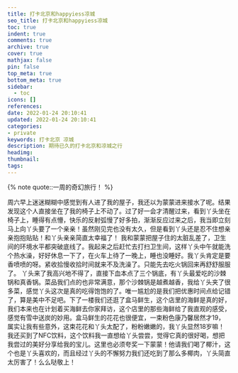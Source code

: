 ```yaml
---
title: 打卡北京和happyiess凉城
seo_title: 打卡北京和happyiess凉城
toc: true
indent: true
comments: true
archive: true
cover: true
mathjax: false
pin: false
top_meta: true
bottom_meta: true
sidebar:
  - toc
icons: []
references:
date: 2022-01-24 20:10:41
updated: 2022-01-24 20:10:41
categories:
- private
keywords: 打卡北京 凉城
description: 期待已久的打卡北京和凉城之行
headimg:
thumbnail:
tags:
---
```


{% note quote::一周的奇幻旅行！ %}

周六早上迷迷糊糊中感觉到有人进了我的屋子，我还以为蒙蒙进来接水了呢。结果发现这个人直接坐在了我的椅子上不动了。过了好一会才清醒过来，看到丫头坐在椅子上，睡得有点懵，快乐的反射弧慢了好多拍，渐渐反应过来之后，我当即立刻马上向丫头要了一个亲亲！虽然刚见完也没有太久，但是看到丫头还是忍不住想亲亲抱抱贴贴！和丫头亲亲简直太幸福了！
我和蒙蒙把屋子住的太脏乱差了，卫生间的环境水平都突破底线了。我起来之后赶忙去打扫卫生间，这样丫头中午就能洗个热水澡，好好休息一下了，在火车上待了一晚上，睡也没睡好。我丫头肯定是要香喷喷的呀。紧收拾慢收拾时间就来不及洗澡了。只能先去吃火锅回来再舒舒服服了。
丫头来了我高兴地不得了，直接下血本点了三个锅底，有丫头最爱吃的沙棘锅和真香锅。菜品我们点的也非常满意，那个沙棘锅是越煮越香，我给丫头夹了很多菜，感觉丫头这次是真的吃得饱饱的了。唯一尴尬的是我们把优惠时间点给记错了，算是美中不足吧。下了一楼我们还逛了盒马鲜生，这个店里的海鲜是真的好，我们本来也在计划着买海鲜去你家拜访，这个店里的那些海鲜给了我直观的感受，感觉有雪中送炭的妙用。盒马鲜生的花花也很便宜，一束粉色康乃馨居然才19，属实让我有些意外，这束花花和丫头太配了，粉粉嫩嫩的，我丫头显然18岁嘛！我还买到了NFC饮料，这个饮料我一直想给丫头尝尝，觉得它真的很好喝，想把我尝过的美好分享给我的宝儿。这里也必须夸奖一下蒙蒙！他请我们喝了椰汁，这个也是丫头喜欢的，而且经过丫头的不懈努力我们还吃到了那么多椰肉，丫头简直太厉害了！么么哒敬上！
